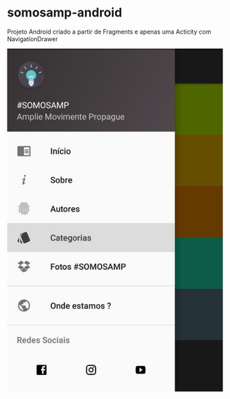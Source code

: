 # somosamp-android

Projeto Android criado a partir de Fragments e apenas uma Acticity com NavigationDrawer

![alt text](https://github.com/ElyDantas/somosamp-android/blob/master/Screenshots/1.jpg)

